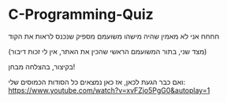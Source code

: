 # C-Programming-Quiz

חחחח אני לא מאמין שהיה מישהו משועמם מספיק שנכנס לראות את הקוד

(מצד שני, בתור המשועמם הראשי שהכין את האתר, אין לי זכות דיבור)

בקיצור, בהצלחה מבחן!

ואם כבר הגעת לכאן, אז כאן נמצאים כל הסודות הכמוסים שלי:
https://www.youtube.com/watch?v=xvFZjo5PgG0&autoplay=1
